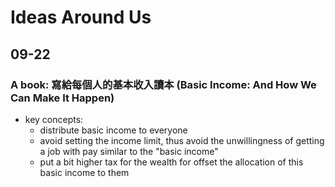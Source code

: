 Ideas Around Us
======

09-22
-----
### A book: 寫給每個人的基本收入讀本 (Basic Income: And How We Can Make It Happen)
- key concepts:
  - distribute basic income to everyone
  - avoid setting the income limit, thus avoid the unwillingness of getting a job with pay similar to the "basic income"
  - put a bit higher tax for the wealth for offset the allocation of this basic income to them


